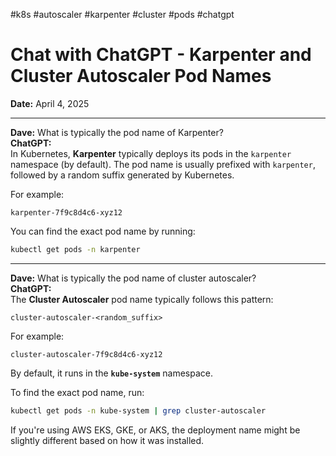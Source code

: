 #k8s #autoscaler #karpenter #cluster #pods #chatgpt
# Chat with ChatGPT - Karpenter and Cluster Autoscaler Pod Names

**Date:** April 4, 2025

---

**Dave:** What is typically the pod name of Karpenter?  
**ChatGPT:**  
In Kubernetes, **Karpenter** typically deploys its pods in the `karpenter` namespace (by default). The pod name is usually prefixed with `karpenter`, followed by a random suffix generated by Kubernetes.

For example:  
```
karpenter-7f9c8d4c6-xyz12
```

You can find the exact pod name by running:  
```sh
kubectl get pods -n karpenter
```

---

**Dave:** What is typically the pod name of cluster autoscaler?  
**ChatGPT:**  
The **Cluster Autoscaler** pod name typically follows this pattern:  
```
cluster-autoscaler-<random_suffix>
```

For example:  
```
cluster-autoscaler-7f9c8d4c6-xyz12
```

By default, it runs in the **`kube-system`** namespace.

To find the exact pod name, run:  
```sh
kubectl get pods -n kube-system | grep cluster-autoscaler
```

If you're using AWS EKS, GKE, or AKS, the deployment name might be slightly different based on how it was installed.
